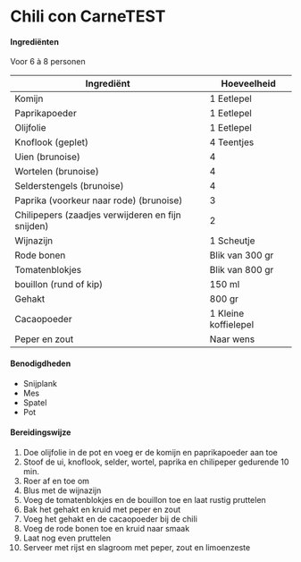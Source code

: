 # Chili con CarneTEST

#### Ingrediënten

Voor 6 à 8 personen

| Ingrediënt                                        | Hoeveelheid          |
| ------------------------------------------------- | -------------------- |
| Komijn                                            | 1 Eetlepel           |
| Paprikapoeder                                     | 1 Eetlepel           |
| Olijfolie                                         | 1 Eetlepel           |
| Knoflook (geplet)                                 | 4 Teentjes           |
| Uien (brunoise)                                   | 4                    |
| Wortelen (brunoise)                               | 4                    |
| Selderstengels (brunoise)                         | 4                    |
| Paprika (voorkeur naar rode) (brunoise)           | 3                    |
| Chilipepers (zaadjes verwijderen en fijn snijden) | 2                    |
| Wijnazijn                                         | 1 Scheutje           |
| Rode bonen                                        | Blik van 300 gr      |
| Tomatenblokjes                                    | Blik van 800 gr      |
| bouillon (rund of kip)                            | 150 ml               |
| Gehakt                                            | 800 gr               |
| Cacaopoeder                                       | 1 Kleine koffielepel |
| Peper en zout                                     | Naar wens            |

#### Benodigdheden

- Snijplank 
- Mes
- Spatel
- Pot

#### Bereidingswijze

1. Doe olijfolie in de pot en voeg er de komijn en paprikapoeder aan toe
2. Stoof de ui, knoflook, selder, wortel, paprika en chilipeper gedurende 10 min.
3. Roer af en toe om
4. Blus met de wijnazijn
5. Voeg de tomatenblokjes en de bouillon toe en laat rustig pruttelen
6. Bak het gehakt en kruid met peper en zout
7. Voeg het gehakt en de cacaopoeder bij de chili
8. Voeg de rode bonen toe en kruid naar smaak
9. Laat nog even pruttelen
10. Serveer met rijst en slagroom met peper, zout en limoenzeste
